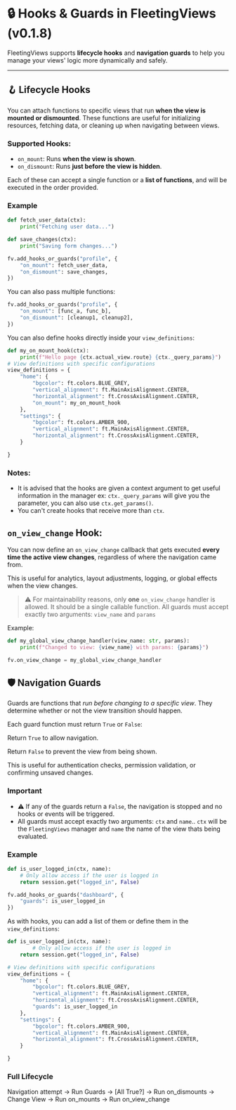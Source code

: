 # 🔒 Hooks & Guards in FleetingViews (v0.1.8)

FleetingViews supports **lifecycle hooks** and **navigation guards** to help you manage your views' logic more dynamically and safely.

---

## 🪝 Lifecycle Hooks

You can attach functions to specific views that run **when the view is mounted or dismounted**. These functions are useful for initializing resources, fetching data, or cleaning up when navigating between views.

### Supported Hooks:
- `on_mount`: Runs **when the view is shown**.
- `on_dismount`: Runs **just before the view is hidden**.

Each of these can accept a single function or a **list of functions**, and will be executed in the order provided.

### Example

```python
def fetch_user_data(ctx):
    print("Fetching user data...")

def save_changes(ctx):
    print("Saving form changes...")

fv.add_hooks_or_guards("profile", {
    "on_mount": fetch_user_data,
    "on_dismount": save_changes,
})
```

You can also pass multiple functions:

```python
fv.add_hooks_or_guards("profile", {
    "on_mount": [func_a, func_b],
    "on_dismount": [cleanup1, cleanup2],
})

```

You can also define hooks directly inside your `view_definitions`:

```python
def my_on_mount_hook(ctx):
    print(f"Hello page {ctx.actual_view.route} {ctx._query_params}")
# View definitions with specific configurations
view_definitions = {
    "home": {
        "bgcolor": ft.colors.BLUE_GREY,
        "vertical_alignment": ft.MainAxisAlignment.CENTER,
        "horizontal_alignment": ft.CrossAxisAlignment.CENTER,
        "on_mount": my_on_mount_hook
    },
    "settings": {
        "bgcolor": ft.colors.AMBER_900,
        "vertical_alignment": ft.MainAxisAlignment.CENTER,
        "horizontal_alignment": ft.CrossAxisAlignment.CENTER,
    }

}
```
### Notes:
* It is advised that the hooks are given a context argument to get useful information in the manager ex: `ctx._query_params` will give you the parameter, you can also use `ctx.get_params()`.
* You can't create hooks that receive more than `ctx`.

## `on_view_change` Hook:
You can now define an `on_view_change` callback that gets executed **every time the active view changes**, regardless of where the navigation came from.

This is useful for analytics, layout adjustments, logging, or global effects when the view changes.

> ⚠️ For maintainability reasons, only **one** `on_view_change` handler is allowed. It should be a single callable function.
> All guards must accept exactly two arguments: `view_name` and `params`

Example:

```python
def my_global_view_change_handler(view_name: str, params):
    print(f"Changed to view: {view_name} with params: {params}")

fv.on_view_change = my_global_view_change_handler
```


## 🛡️ Navigation Guards

Guards are functions that *run before changing to a specific view*. They determine whether or not the view transition should happen.

Each guard function must return `True` or `False`:

Return `True` to allow navigation.

Return `False` to prevent the view from being shown.

This is useful for authentication checks, permission validation, or confirming unsaved changes.

### Important
* ⚠️ If any of the guards return a `False`, the navigation is stopped and no hooks or events will be triggered.
* All guards must accept exactly two arguments: `ctx` and `name`.. `ctx` will be the `FleetingViews` manager and `name` the name of the view thats being evaluated.


### Example

```python
def is_user_logged_in(ctx, name):
    # Only allow access if the user is logged in
    return session.get("logged_in", False)

fv.add_hooks_or_guards("dashboard", {
    "guards": is_user_logged_in
})
```

As with hooks, you can add a list of them or define them in the `view_definitions`:

```python
def is_user_logged_in(ctx, name):
        # Only allow access if the user is logged in
    return session.get("logged_in", False)

# View definitions with specific configurations
view_definitions = {
    "home": {
        "bgcolor": ft.colors.BLUE_GREY,
        "vertical_alignment": ft.MainAxisAlignment.CENTER,
        "horizontal_alignment": ft.CrossAxisAlignment.CENTER,
        "guards": is_user_logged_in
    },
    "settings": {
        "bgcolor": ft.colors.AMBER_900,
        "vertical_alignment": ft.MainAxisAlignment.CENTER,
        "horizontal_alignment": ft.CrossAxisAlignment.CENTER,
    }

}
```

### Full Lifecycle
Navigation attempt -> Run Guards -> [All True?] -> Run on_dismounts -> Change View -> Run on_mounts -> Run on_view_change
